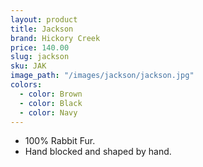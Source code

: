```yaml
---
layout: product
title: Jackson
brand: Hickory Creek
price: 140.00
slug: jackson
sku: JAK
image_path: "/images/jackson/jackson.jpg"
colors:
  - color: Brown
  - color: Black
  - color: Navy
---
```


* 100% Rabbit Fur.
* Hand blocked and shaped by hand.